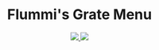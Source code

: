 <div align="center">
  <h1>Flummi's Grate Menu</h1>

  <a href="https://github.com/Flummidill/Flummis.Grate.Menu/compare/1c750cc...1.6.0">
    <img src="https://img.shields.io/badge/view-changelog-lime?style=for-the-badge"</img>
  </a>
  
  <a href="https://github.com/Flummidill/Flummis.Grate.Menu/releases">
    <img src="https://img.shields.io/github/downloads/Flummidill/Flummis.Grate.Menu/Release/Flummis_Grate_Menu.dll?style=for-the-badge&label=Downloads&color=lime"</img>
  </a>
</div>
